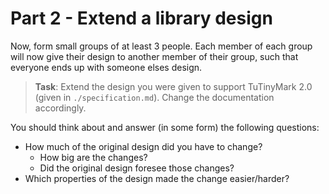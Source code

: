 # Part 2 - Extend a library design

Now, form small groups of at least 3 people.
Each member of each group will now give their design to
another member of their group, such that everyone ends
up with someone elses design.

> **Task**: Extend the design you were given to support TuTinyMark 2.0 (given in `./specification.md`).
> Change the documentation accordingly.

You should think about and answer (in some form) the following questions:
- How much of the original design did you have to change?
  - How big are the changes?
  - Did the original design foresee those changes?
- Which properties of the design made the change easier/harder?
